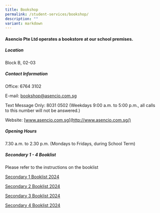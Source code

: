 ```yaml
---
title: Bookshop
permalink: /student-services/bookshop/
description: ""
variant: markdown
---
```

#### Asencio Pte Ltd operates a bookstore at our school premises.

##### Location

Block B, 02-03

##### Contact Information

Office: 6764 3102

E-mail: [bookshop@asencio.com.sg](mailto:bookshop@asencio.com.sg)

Text Message Only: 8031 0502 (Weekdays 9:00 a.m. to 5:00 p.m., all calls to this number will not be answered.)

Website: [www.asencio.com.sg](http://www.asencio.com.sg/)

##### Opening Hours

7.30 a.m. to 2.30 p.m. (Mondays to Fridays, during School Term)

##### Secondary 1 - 4 Booklist

Please refer to the instructions on the booklist

[Secondary 1 Booklist 2024](/files/Preparation%20for%20S1/school%20of%20science%20&%20technology%20booklist%202024%203rd%20draft%20revised%20sec%201.pdf)

[Secondary 2 Booklist 2024](/files/Student%20Services/school%20of%20science%20&%20technology%20booklist%202024%203rd%20draft%20revised%20sec%202.pdf)

[Secondary 3 Booklist 2024](/files/Student%20Services/school%20of%20science%20&%20technology%20booklist%202024%203rd%20draft%20revised%20sec%203.pdf)

[Secondary 4 Booklist 2024](/files/Student%20Services/school%20of%20science%20&%20technology%20booklist%202024%203rd%20draft%20revised%20sec%204.pdf)